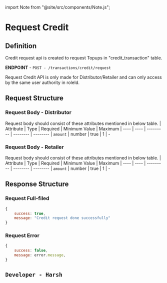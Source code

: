 
import Note from "@site/src/components/Note.js";

# Request Credit

## Definition
Credit request api is created to request Topups in "credit_transaction" table.

**ENDPOINT** - `POST - /transactions/credit/request`

<Note>Request Credit API is only made for Distributor/Retailer and can only access by the same user authority in roleId.</Note>

## Request Structure

### Request Body - Distributor
Request body should consist of these attributes mentioned in below table.
| Attribute | Type | Required | Minimum Value | Maximum
| ---- | ---- | --------- | -------- | --------
| `amount` | number | true | 1 | - 

### Request Body - Retailer
Request body should consist of these attributes mentioned in below table.
| Attribute | Type | Required | Minimum Value | Maximum
| ---- | ---- | --------- | -------- | --------
| `amount` | number | true | 1 | - 


## Response Structure

### Request Full-filed 

```js
{ 
    success: true,
    message: "Credit request done successfully"
}

```

### Request Error

```js
{
    success: false,
    message: error.message,
}
```


## `Developer - Harsh`
